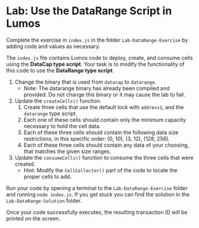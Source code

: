 # Lab: Use the DataRange Script in Lumos

Complete the exercise in `index.js` in the folder `Lab-DataRange-Exercise` by adding code and values as necessary.

The `index.js` file contains Lumos code to deploy, create, and consume cells using the **DataCap type script**. Your task is to modify the functionality of this code to use the **DataRange type script**.

1. Change the binary that is used from `datacap` to `datarange`.
   * Note: The datarange binary has already been compiled and provided. Do not change this binary or it may cause the lab to fail.
2. Update the `createCells()` function.
   1.  Create three cells that use the default lock with `address1`, and the `datarange` type script.
   2. Each one of these cells should contain only the minimum capacity necessary to hold the cell data.
   3. Each of these three cells should contain the following data size restrictions, in this specific order: \(0, 10\), \(3, 12\), \(128, 256\).
   4. Each of these three cells should contain any data of your choosing, that matches the given size ranges.
3. Update the `consumeCells()` function to consume the three cells that were created.
   * Hint: Modify the `CellCollector()` part of the code to locate the proper cells to add.

Run your code by opening a terminal to the `Lab-DataRange-Exercise` folder and running `node index.js`. If you get stuck you can find the solution in the `Lab-DataRange-Solution` folder.

Once your code successfully executes, the resulting transaction ID will be printed on the screen.

